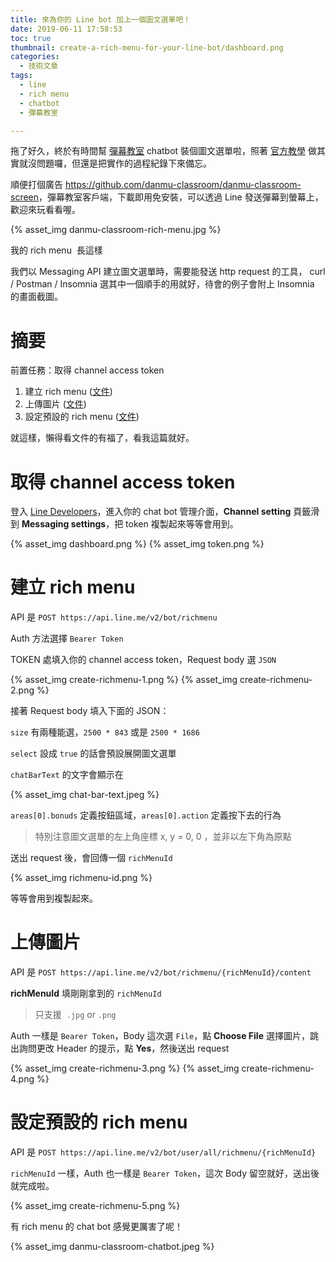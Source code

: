 ```yaml
---
title: 來為你的 Line bot 加上一個圖文選單吧！
date: 2019-06-11 17:58:53
toc: true
thumbnail: create-a-rich-menu-for-your-line-bot/dashboard.png
categories:
  - 技術文章
tags:
  - line
  - rich menu
  - chatbot
  - 彈幕教室

---
```


拖了好久，終於有時間幫 [彈幕教室](https://line.me/R/ti/p/%40kls1180p) chatbot 裝個圖文選單啦，照著 [官方教學](https://developers.line.biz/en/docs/messaging-api/using-rich-menus/) 做其實就沒問題囉，但還是把實作的過程紀錄下來備忘。

順便打個廣告 <https://github.com/danmu-classroom/danmu-classroom-screen>，彈幕教室客戶端，下載即用免安裝，可以透過 Line 發送彈幕到螢幕上，歡迎來玩看看喔。

{% asset_img danmu-classroom-rich-menu.jpg %}

我的 rich menu  長這樣

<!-- more -->

我們以 Messaging API 建立圖文選單時，需要能發送 http request 的工具， curl / Postman / Insomnia 選其中一個順手的用就好，待會的例子會附上 Insomnia 的畫面截圖。

# 摘要

前置任務：取得 channel access token

1. 建立 rich menu ([文件](https://developers.line.biz/en/reference/messaging-api/#create-rich-menu))
2. 上傳圖片 ([文件](https://developers.line.biz/en/reference/messaging-api/#upload-rich-menu-image))
3. 設定預設的 rich menu ([文件](https://developers.line.biz/en/reference/messaging-api/#set-default-rich-menu))

就這樣，懶得看文件的有福了，看我這篇就好。

# 取得 channel access token

登入 [Line Developers](https://developers.line.biz/en/)，進入你的 chat bot 管理介面，**Channel setting** 頁籤滑到 **Messaging settings**，把 token 複製起來等等會用到。

{% asset_img dashboard.png %}
{% asset_img token.png %}

# 建立 rich menu

API 是 `POST https://api.line.me/v2/bot/richmenu`

Auth 方法選擇 `Bearer Token`

TOKEN 處填入你的 channel access token，Request body 選 `JSON`

{% asset_img create-richmenu-1.png %}
{% asset_img create-richmenu-2.png %}

接著 Request body 填入下面的 JSON：

`size` 有兩種能選，`2500 * 843` 或是 `2500 * 1686`

`select` 設成 `true` 的話會預設展開圖文選單

`chatBarText` 的文字會顯示在

{% asset_img chat-bar-text.jpeg %}

`areas[0].bonuds` 定義按鈕區域，`areas[0].action` 定義按下去的行為

> 特別注意圖文選單的左上角座標 x, y = 0, 0 ，並非以左下角為原點

送出 request 後，會回傳一個 `richMenuId`

{% asset_img richmenu-id.png %}

等等會用到複製起來。

# 上傳圖片

API 是 `POST https://api.line.me/v2/bot/richmenu/{richMenuId}/content`

**richMenuId** 填剛剛拿到的 `richMenuId`

> 只支援  `.jpg` or `.png`

Auth 一樣是 `Bearer Token`，Body 這次選 `File`，點 **Choose File** 選擇圖片，跳出詢問更改 Header 的提示，點 **Yes**，然後送出 request

{% asset_img create-richmenu-3.png %}
{% asset_img create-richmenu-4.png %}

# 設定預設的 rich menu

API 是 `POST https://api.line.me/v2/bot/user/all/richmenu/{richMenuId}`

`richMenuId` 一樣，Auth 也一樣是 `Bearer Token`，這次 Body 留空就好，送出後就完成啦。

{% asset_img create-richmenu-5.png %}

有 rich menu 的 chat bot 感覺更厲害了呢！

{% asset_img danmu-classroom-chatbot.jpeg %}

